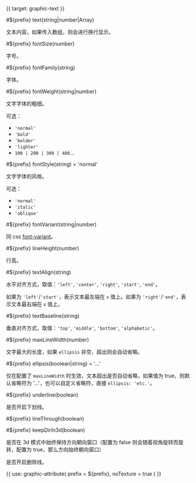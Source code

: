 {{ target: graphic-text }}

<!-- Canopus 图形属性，ITextGraphicAttribute -->

#${prefix} text(string|number|Array)

文本内容，如果传入数组，则会进行换行显示。

#${prefix} fontSize(number)

字号。

#${prefix} fontFamily(string)

字体。

#${prefix} fontWeight(string|number)

文字字体的粗细。

可选：

- `'normal'`
- `'bold'`
- `'bolder'`
- `'lighter'`
- `100 | 200 | 300 | 400`...

#${prefix} fontStyle(string) = 'normal'

文字字体的风格。

可选：

- `'normal'`
- `'italic'`
- `'oblique'`

#${prefix} fontVariant(string|number)

同 css [font-variant](https://developer.mozilla.org/zh-CN/docs/Web/CSS/font-variant)。

#${prefix} lineHeight(number)

行高。

#${prefix} textAlign(string)

水平对齐方式，取值：`'left'`, `'center'`, `'right'`, `'start'`, `'end'`。

如果为 `'left'`/`'start'`，表示文本最左端在 `x` 值上。如果为 `'right'`/`'end'`，表示文本最右端在 `x` 值上。

#${prefix} textBaseline(string)

垂直对齐方式，取值：`'top'`, `'middle'`, `'bottom'`, `'alphabetic'`。

#${prefix} maxLineWidth(number)

文字最大的长度，如果 `ellipsis` 非空，超出则会自动省略。

#${prefix} ellipsis(boolean|string) = '...'

仅在配置了 `maxLineWidth` 时生效，文本超出是否自动省略，如果值为 true，则默认省略符为 '...'，也可以自定义省略符，直接 `ellipsis: 'etc.'`。

#${prefix} underline(boolean)

是否开启下划线。

#${prefix} lineThrough(boolean)

#${prefix} keepDirIn3d(boolean)

是否在 3d 模式中始终保持方向朝向窗口（配置为 false 则会随着视角旋转而旋转，配置为 true，那么方向始终朝向窗口）

是否开启删除线。

{{ use: graphic-attribute(
  prefix = ${prefix},
  noTexture = true
) }}

